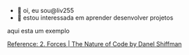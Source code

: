 - 👋 oi, eu sou@liv255
- 👀 estou interessada em aprender desenvolver projetos

aqui esta um exemplo
<!DOCTYPE html>
<html lang="en">
  <head>
    <script src="https://cdnjs.cloudflare.com/ajax/libs/p5.js/1.9.0/p5.js"></script>
    <script src="https://cdnjs.cloudflare.com/ajax/libs/p5.js/1.9.0/addons/p5.sound.min.js"></script>
    <link rel="stylesheet" type="text/css" href="style.css" />
    <meta charset="utf-8" />
  </head>
  <body>
    <main>
      <p>
        <a href="https://natureofcode.com/forces/" target="_blank">
          Reference: 2. Forces | The Nature of Code by Danel Shiffman
        </a>
      </p>
    </main>
    <script src="sketch.js"></script>
  </body>
</html>

